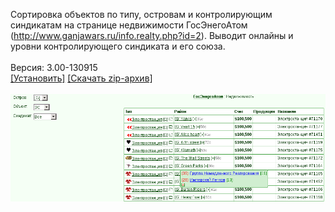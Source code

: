 Сортировка объектов по типу, островам и контролирующим синдикатам на странице недвижимости ГосЭнегоАтом (http://www.ganjawars.ru/info.realty.php?id=2). Выводит онлайны и уровни контролирующего синдиката и его союза.
<br>
<br>
Версия: 3.00-130915
<br>
[[Установить]](https://raw.githubusercontent.com/MyRequiem/comfortablePlayingInGW/master/separatedScripts/GosEnergoAtomFilter/gosEnergoAtomFilter.user.js) [[Скачать zip-архив]](https://raw.githubusercontent.com/MyRequiem/comfortablePlayingInGW/master/separatedScripts/GosEnergoAtomFilter/gosEnergoAtomFilter.user.js.zip)
<br>
<br>
![GosEnergoAtomFilter](https://raw.githubusercontent.com/MyRequiem/comfortablePlayingInGW/master/imgs/GosEnergoAtomFilter/screen.png)
<br>
